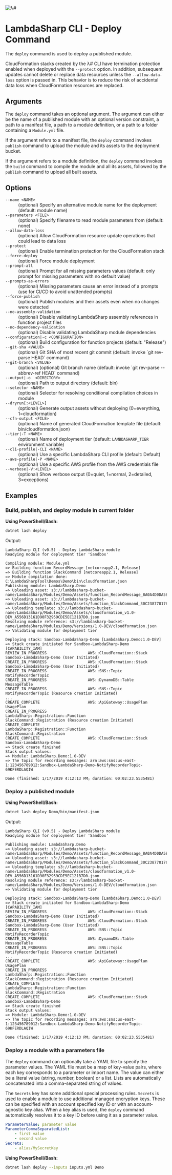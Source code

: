 ![λ#](../../../Docs/LambdaSharp_v2_small.png)

# LambdaSharp CLI - Deploy Command

The `deploy` command is used to deploy a published module.

CloudFormation stacks created by the λ# CLI have termination protection enabled when deployed with the `--protect` option. In addition, subsequent updates cannot delete or replace data resources unless the `--allow-data-loss` option is passed in. This behavior is to reduce the risk of accidental data loss when CloudFormation resources are replaced.

## Arguments

The `deploy` command takes an optional argument. The argument can either be the name of a published module with an optional version constraint, a path to a manifest file, a path to a module definition, or a path to a folder containing a `Module.yml` file.

If the argument refers to a manifest file, the `deploy` command invokes `publish` command to upload the module and its assets to the deployment bucket.

If the argument refers to a module definition, the `deploy` command invokes the `build` command to compile the module and all its assets, followed by the `publish` command to upload all built assets.

## Options

<dl>

<dt><code>--name &lt;NAME&gt;</code></dt>
<dd>(optional) Specify an alternative module name for the deployment (default: module name)</dd>

<dt><code>--parameters &lt;FILE&gt;</code></dt>
<dd>(optional) Specify filename to read module parameters from (default: none)</dd>

<dt><code>--allow-data-loss</code></dt>
<dd>(optional) Allow CloudFormation resource update operations that could lead to data loss</dd>

<dt><code>--protect</code></dt>
<dd>(optional) Enable termination protection for the CloudFormation stack</dd>

<dt><code>--force-deploy</code></dt>
<dd>(optional) Force module deployment</dd>

<dt><code>--prompt-all</code></dt>
<dd>(optional) Prompt for all missing parameters values (default: only prompt for missing parameters with no default value)</dd>

<dt><code>--prompts-as-errors</code></dt>
<dd>(optional) Missing parameters cause an error instead of a prompts (use for CI/CD to avoid unattended prompts)</dd>

<dt><code>--force-publish</code></dt>
<dd>(optional) Publish modules and their assets even when no changes were detected</dd>

<dt><code>--no-assembly-validation</code></dt>
<dd>(optional) Disable validating LambdaSharp assembly references in function project files</dd>

<dt><code>--no-dependency-validation</code></dt>
<dd>(optional) Disable validating LambdaSharp module dependencies</dd>

<dt><code>--configuration|-c &lt;CONFIGURATION&gt;</code></dt>
<dd>(optional) Build configuration for function projects (default: "Release")</dd>

<dt><code>--git-sha &lt;VALUE&gt;</code></dt>
<dd>(optional) Git SHA of most recent git commit (default: invoke `git rev-parse HEAD` command)</dd>

<dt><code>--git-branch &lt;VALUE&gt;</code></dt>
<dd>(optional) (optional) Git branch name (default: invoke `git rev-parse --abbrev-ref HEAD` command)</dd>

<dt><code>--output|-o  &lt;DIRECTORY&gt;</code></dt>
<dd>(optional) Path to output directory (default: bin)</dd>

<dt><code>--selector &lt;NAME&gt;</code></dt>
<dd>(optional) Selector for resolving conditional compilation choices in module</dd>

<dt><code>--dryrun[:&lt;LEVEL&gt;]</code></dt>
<dd>(optional) Generate output assets without deploying (0=everything, 1=cloudformation)</dd>

<dt><code>--cfn-output &lt;FILE&gt;</code></dt>
<dd>(optional) Name of generated CloudFormation template file (default: bin/cloudformation.json)</dd>

<dt><code>--tier|-T &lt;NAME&gt;</code></dt>
<dd>(optional) Name of deployment tier (default: <code>LAMBDASHARP_TIER</code> environment variable)</dd>

<dt><code>--cli-profile|-CLI &lt;NAME&gt;</code></dt>
<dd>(optional) Use a specific LambdaSharp CLI profile (default: Default)</dd>

<dt><code>--aws-profile|-P &lt;NAME&gt;</code></dt>
<dd>(optional) Use a specific AWS profile from the AWS credentials file</dd>

<dt><code>--verbose|-V:&lt;LEVEL&gt;</code></dt>
<dd>(optional) Show verbose output (0=quiet, 1=normal, 2=detailed, 3=exceptions)</dd>

</dl>

## Examples

### Build, publish, and deploy module in current folder

__Using PowerShell/Bash:__
```bash
dotnet lash deploy
```

Output:
```
LambdaSharp CLI (v0.5) - Deploy LambdaSharp module
Readying module for deployment tier 'Sandbox'

Compiling module: Module.yml
=> Building function RecordMessage [netcoreapp2.1, Release]
=> Building function SlackCommand [netcoreapp2.1, Release]
=> Module compilation done: C:\LambdaSharpTool\Demos\Demo\bin\cloudformation.json
Publishing module: LambdaSharp.Demo
=> Uploading asset: s3://lambdasharp-bucket-name/LambdaSharp/Modules/Demo/Assets/function_RecordMessage_8A0A4D0DA5B090BD33D779EF16FE7470.zip
=> Uploading asset: s3://lambdasharp-bucket-name/LambdaSharp/Modules/Demo/Assets/function_SlackCommand_30C238770176A7AE6955A519FC6A283A.zip
=> Uploading template: s3://lambdasharp-bucket-name/LambdaSharp/Modules/Demo/Assets/cloudformation_v1.0-DEV_A556D13161D90F32959CDE5EC121B7D0.json
Resolving module reference: s3://lambdasharp-bucket-name/LambdaSharp/Modules/Demo/Versions/1.0-DEV/cloudformation.json
=> Validating module for deployment tier

Deploying stack: Sandbox-LambdaSharp-Demo [LambdaSharp.Demo:1.0-DEV]
=> Stack create initiated for Sandbox-LambdaSharp-Demo [CAPABILITY_IAM]
REVIEW_IN_PROGRESS                  AWS::CloudFormation::Stack                              Sandbox-LambdaSharp-Demo (User Initiated)
CREATE_IN_PROGRESS                  AWS::CloudFormation::Stack                              Sandbox-LambdaSharp-Demo (User Initiated)
CREATE_IN_PROGRESS                  AWS::SNS::Topic                                         NotifyRecorderTopic
CREATE_IN_PROGRESS                  AWS::DynamoDB::Table                                    MessageTable
CREATE_IN_PROGRESS                  AWS::SNS::Topic                                         NotifyRecorderTopic (Resource creation Initiated)
...
CREATE_COMPLETE                     AWS::ApiGateway::UsagePlan                              UsagePlan
CREATE_IN_PROGRESS                  LambdaSharp::Registration::Function                     SlackCommand::Registration (Resource creation Initiated)
CREATE_COMPLETE                     LambdaSharp::Registration::Function                     SlackCommand::Registration
CREATE_COMPLETE                     AWS::CloudFormation::Stack                              Sandbox-LambdaSharp-Demo
=> Stack create finished
Stack output values:
=> Module: LambdaSharp.Demo:1.0-DEV
=> The topic for recording messages: arn:aws:sns:us-east-1:123456789012:Sandbox-LambdaSharp-Demo-NotifyRecorderTopic-69KFERDLAQIW

Done (finished: 1/17/2019 4:12:13 PM; duration: 00:02:23.5535481)
```

### Deploy a published module

__Using PowerShell/Bash:__
```bash
dotnet lash deploy Demo/bin/manifest.json
```

Output:
```
LambdaSharp CLI (v0.5) - Deploy LambdaSharp module
Readying module for deployment tier 'Sandbox'

Publishing module: LambdaSharp.Demo
=> Uploading asset: s3://lambdasharp-bucket-name/LambdaSharp/Modules/Demo/Assets/function_RecordMessage_8A0A4D0DA5B090BD33D779EF16FE7470.zip
=> Uploading asset: s3://lambdasharp-bucket-name/LambdaSharp/Modules/Demo/Assets/function_SlackCommand_30C238770176A7AE6955A519FC6A283A.zip
=> Uploading template: s3://lambdasharp-bucket-name/LambdaSharp/Modules/Demo/Assets/cloudformation_v1.0-DEV_A556D13161D90F32959CDE5EC121B7D0.json
Resolving module reference: s3://lambdasharp-bucket-name/LambdaSharp/Modules/Demo/Versions/1.0-DEV/cloudformation.json
=> Validating module for deployment tier

Deploying stack: Sandbox-LambdaSharp-Demo [LambdaSharp.Demo:1.0-DEV]
=> Stack create initiated for Sandbox-LambdaSharp-Demo [CAPABILITY_IAM]
REVIEW_IN_PROGRESS                  AWS::CloudFormation::Stack                              Sandbox-LambdaSharp-Demo (User Initiated)
CREATE_IN_PROGRESS                  AWS::CloudFormation::Stack                              Sandbox-LambdaSharp-Demo (User Initiated)
CREATE_IN_PROGRESS                  AWS::SNS::Topic                                         NotifyRecorderTopic
CREATE_IN_PROGRESS                  AWS::DynamoDB::Table                                    MessageTable
CREATE_IN_PROGRESS                  AWS::SNS::Topic                                         NotifyRecorderTopic (Resource creation Initiated)
...
CREATE_COMPLETE                     AWS::ApiGateway::UsagePlan                              UsagePlan
CREATE_IN_PROGRESS                  LambdaSharp::Registration::Function                     SlackCommand::Registration (Resource creation Initiated)
CREATE_COMPLETE                     LambdaSharp::Registration::Function                     SlackCommand::Registration
CREATE_COMPLETE                     AWS::CloudFormation::Stack                              Sandbox-LambdaSharp-Demo
=> Stack create finished
Stack output values:
=> Module: LambdaSharp.Demo:1.0-DEV
=> The topic for recording messages: arn:aws:sns:us-east-1:123456789012:Sandbox-LambdaSharp-Demo-NotifyRecorderTopic-69KFERDLAQIW

Done (finished: 1/17/2019 4:12:13 PM; duration: 00:02:23.5535481)
```

### Deploy a module with a parameters file

The `deploy` command can optionally take a YAML file to specify the parameter values. The YAML file must be a map of key-value pairs, where each key corresponds to a parameter or import name. The value can either be a literal value (string, number, boolean) or a list. Lists are automatically concatenated into a comma-separated string of values.

The `Secrets` key has some additional special processing rules. `Secrets` is used to enable a module to use additional managed encryption keys. These can be specified with an account specified key ID or with an account-agnostic key alias. When a key alias is used, the `deploy` command automatically resolves it to a key ID before using it as a parameter value.

```yaml
ParameterValue: parameter value
ParameterCommaSeparatedList:
    - first value
    - second value
Secrets:
    - alias/MySecretKey
```

__Using PowerShell/Bash:__
```bash
dotnet lash deploy --inputs inputs.yml Demo
```
